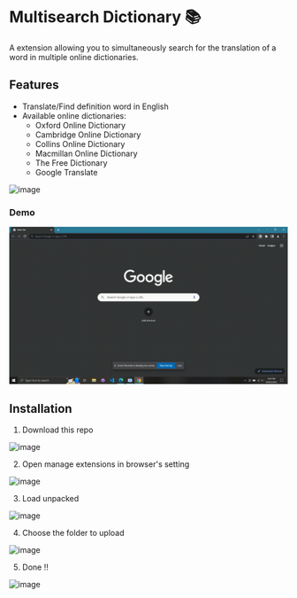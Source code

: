 
# Multisearch Dictionary 📚

A extension allowing you to simultaneously search for the translation of a word in multiple online dictionaries.




## Features

- Translate/Find definition word in English  
- Available online dictionaries:
    - Oxford Online Dictionary
    - Cambridge Online Dictionary
    - Collins Online Dictionary
    - Macmillan Online Dictionary
    - The Free Dictionary
    - Google Translate
    
![image](https://user-images.githubusercontent.com/92385045/185786672-57a4767a-4876-45dd-b1ca-c469deb4b814.png)

### Demo
![](https://github.com/RandomName1915/gif_repo/blob/main/MultiSearchDicDemo.gif)

## Installation
1) Download this repo 

![image](https://user-images.githubusercontent.com/92385045/216773623-4af4deb5-66ff-403c-a3e3-b5a451347bfc.png)

2) Open manage extensions in browser's setting

![image](https://user-images.githubusercontent.com/92385045/216773481-8047417d-ed1e-4d1a-a1be-8002fcf5d883.png)

3) Load unpacked

![image](https://user-images.githubusercontent.com/92385045/216773519-5fa7582a-8543-4f8e-947a-0ca0708d5b1f.png)

4) Choose the folder to upload

![image](https://user-images.githubusercontent.com/92385045/216773598-d61aab45-22d8-4fa6-85d4-4fff42882d47.png)

5) Done !!

![image](https://user-images.githubusercontent.com/92385045/216773647-5640f068-50b5-4553-a3ae-0168e342896d.png)






